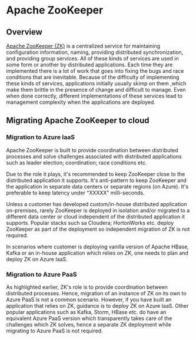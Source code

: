 # Apache ZooKeeper

## Overview

[Apache ZooKeeper (ZK)](https://zookeeper.apache.org/) is a centralized service for maintaining configuration information, naming, providing distributed synchronization, and providing group services. All of these kinds of services are used in some form or another by distributed applications. Each time they are implemented there is a lot of work that goes into fixing the bugs and race conditions that are inevitable. Because of the difficulty of implementing these kinds of services, applications initially usually skimp on them ,which make them brittle in the presence of change and difficult to manage. Even when done correctly, different implementations of these services lead to management complexity when the applications are deployed.

## Migrating Apache ZooKeeper to cloud  

### Migration to Azure IaaS  

Apache ZooKeeper is built to provide coordination between distributed processes and solve challenges associated with distributed applications such as leader election; coordination; race conditions etc.  

Due to the role it plays, it's recommended to keep ZooKeeper close to the distributed application it supports. It's anti-pattern to keep ZooKeeper and the application in separate data centers or separate regions (on Azure). It's preferable to keep latency under "XXXXX" milli-seconds. 

Unless a customer has developed custom/in-house distributed application on-premises, rarely ZooKeeper is deployed in isolation and/or migrated to a different data center or cloud independent of the distributed application it supports. Popular stacks such sa Cloudera; HortonWorks etc. deploy ZooKeeper as part of the deployment so independent migration of ZK is not required.  

In scenarios where customer is deploying vanilla version of Apache HBase, Kafka or an in-house application which relies on ZK, one needs to plan and deploy ZK on Azure IaaS.

### Migration to Azure PaaS  

As highlighted earlier, ZK's role is to provide coordination between distributed processes. Hence, migration of an instance of ZK on its own to Azure PaaS is not a common scenario. However, if you have built an application that relies on ZK, guidance is to deploy ZK on Azure IaaS. Other popular applications such as Kafka, Storm, HBase etc. do have an equivalent Azure PaaS version which transparently takes care of the challenges which ZK solves, hence a separate ZK deployment while migrating to Azure PaaS is not required.  



